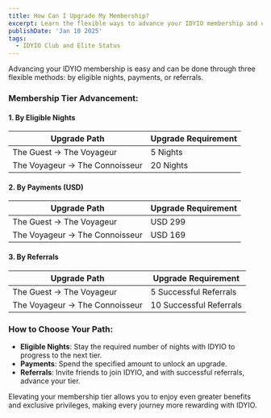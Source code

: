```yaml
---
title: How Can I Upgrade My Membership?
excerpt: Learn the flexible ways to advance your IDYIO membership and unlock exceptional perks.
publishDate: 'Jan 10 2025'
tags:
  - IDYIO Club and Elite Status
---
```


Advancing your IDYIO membership is easy and can be done through three flexible methods: by eligible nights, payments, or referrals.

### **Membership Tier Advancement:**

#### **1. By Eligible Nights**

| **Upgrade Path**               | **Upgrade Requirement** |
| ------------------------------ | ----------------------- |
| The Guest → The Voyageur       | 5 Nights                |
| The Voyageur → The Connoisseur | 20 Nights               |

#### **2. By Payments (USD)**

| **Upgrade Path**               | **Upgrade Requirement** |
| ------------------------------ | ----------------------- |
| The Guest → The Voyageur       | USD 299                 |
| The Voyageur → The Connoisseur | USD 169                 |

#### **3. By Referrals**

| **Upgrade Path**               | **Upgrade Requirement** |
| ------------------------------ | ----------------------- |
| The Guest → The Voyageur       | 5 Successful Referrals  |
| The Voyageur → The Connoisseur | 10 Successful Referrals |

### **How to Choose Your Path:**

- **Eligible Nights**: Stay the required number of nights with IDYIO to progress to the next tier.
- **Payments**: Spend the specified amount to unlock an upgrade.
- **Referrals**: Invite friends to join IDYIO, and with successful referrals, advance your tier.

Elevating your membership tier allows you to enjoy even greater benefits and exclusive privileges, making every journey more rewarding with IDYIO.
